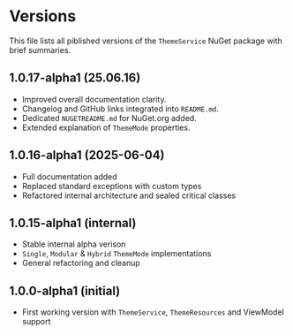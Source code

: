 # Versions

This file lists all piblished versions of the `ThemeService` NuGet package with brief summaries.

## 1.0.17-alpha1 (25.06.16)

- Improved overall documentation clarity.
- Changelog and GitHub links integrated into `README.md`.
- Dedicated `NUGETREADME.md` for NuGet.org added.
- Extended explanation of `ThemeMode` properties.

## 1.0.16-alpha1 (2025-06-04)

- Full documentation added
- Replaced standard exceptions with custom types
- Refactored internal architecture and sealed critical classes

## 1.0.15-alpha1 (internal)

- Stable internal alpha verison
- `Single`, `Modular` & `Hybrid` `ThemeMode` implementations
- General refactoring and cleanup

## 1.0.0-alpha1 (initial)

- First working version with `ThemeService`, `ThemeResources` and ViewModel support
